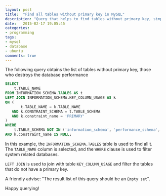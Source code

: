 ```yaml
---
layout: post
title:  "Find all tables without primary key in MySQL"
description: "Query that helps to find tables without primary key, simple and efficient way to find performance bottlenecks"
date:   2015-02-17 19:05:45
categories:
- programming
tags:
- mysql
- database
- ubuntu
comments: true
---
```


The following query obtains the list of tables without primary key, those who destroys the database performance

```sql
SELECT 
    t.TABLE_NAME
FROM INFORMATION_SCHEMA.TABLES AS t
LEFT JOIN INFORMATION_SCHEMA.KEY_COLUMN_USAGE AS k
ON (
       t.TABLE_NAME = k.TABLE_NAME
   AND k.CONSTRAINT_SCHEMA = t.TABLE_SCHEMA
   AND k.constraint_name = 'PRIMARY'
)
WHERE 
    t.TABLE_SCHEMA NOT IN ('information_schema', 'performance_schema', 'mysql', 'sys')
AND k.constraint_name IS NULL;
```

In this example, the `INFORMATION_SCHEMA.TABLES` table is used to find all t. The `TABLE_NAME` column is selected, and the `WHERE` clause is used to filter system related databases.

`LEFT JOIN` is used to join with table `KEY_COLUMN_USAGE` and filter the tables that do not have a primary key.

A friendly advise: "The result list of this query should be an `Empty set`". 

Happy querying!
